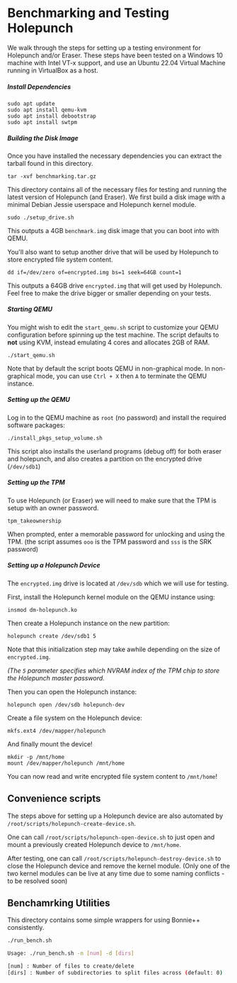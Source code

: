 # Benchmarking and Testing Holepunch

We walk through the steps for setting up a testing environment for Holepunch and/or Eraser. 
These steps have been tested on a Windows 10 machine with Intel VT-x support, and use an Ubuntu 22.04 Virtual Machine running in VirtualBox as a host.

##### Install Dependencies
```
sudo apt update
sudo apt install qemu-kvm
sudo apt install debootstrap
sudo apt install swtpm
```

##### Building the Disk Image
Once you have installed the necessary dependencies you can extract the tarball found in this directory.

`tar -xvf benchmarking.tar.gz`

This directory contains all of the necessary files for testing and running the latest version of Holepunch (and Eraser). We first build a disk image with a minimal Debian Jessie userspace and Holepunch kernel module. 

`sudo ./setup_drive.sh`

This outputs a 4GB `benchmark.img` disk image that you can boot into with QEMU. 

You'll also want to setup another drive that will be used by Holepunch to store encrypted file system content. 

`dd if=/dev/zero of=encrypted.img bs=1 seek=64GB count=1`

This outputs a 64GB drive `encrypted.img` that will get used by Holepunch. Feel free to make the drive bigger or smaller depending on your tests.   


##### Starting QEMU

You might wish to edit the `start_qemu.sh` script to customize your QEMU configuration before spinning up the test machine. The script defaults to __not__ using KVM, instead emulating 4 cores and allocates 2GB of RAM.

<!-- use KVM and allocates 2GB of RAM.  -->

`./start_qemu.sh`

Note that by default the script boots QEMU in non-graphical mode. In non-graphical mode, you can use `Ctrl + X` then `A` to terminate the QEMU instance. 

##### Setting up the QEMU 

Log in to the QEMU machine as `root` (no password) and install the required software packages:

`./install_pkgs_setup_volume.sh`

This script also installs the userland programs (debug off) for both eraser and holepunch, and also creates a partition on the encrypted drive (`/dev/sdb1`)


##### Setting up the TPM

To use Holepunch (or Eraser) we will need to make sure that the TPM is setup with an owner password.

```tpm_createek
tpm_takeownership
```

When prompted, enter a memorable password for unlocking and using the TPM. (the script assumes `ooo` is the TPM password and `sss` is the SRK password)

##### Setting up a Holepunch Device

The `encrypted.img` drive is located at `/dev/sdb` which we will use for testing. 

<!-- Create a partition on the `encrypted.img` drive:

```
fdisk /dev/sdb
> n
> (default options)
``` -->
First, install the Holepunch kernel module on the QEMU instance using:

`insmod dm-holepunch.ko`


Then create a Holepunch instance on the new partition:

`holepunch create /dev/sdb1 5`

Note that this initialization step may take awhile depending on the size of `encrypted.img`.

*(The `5` parameter specifies which NVRAM index of the TPM chip to store the Holepunch master password.*

Then you can open the Holepunch instance:

`holepunch open /dev/sdb holepunch-dev`

Create a file system on the Holepunch device:

`mkfs.ext4 /dev/mapper/holepunch`

And finally mount the device!

```
mkdir -p /mnt/home
mount /dev/mapper/holepunch /mnt/home
```

You can now read and write encrypted file system content to `/mnt/home`!

## Convenience scripts

The steps above for setting up a Holepunch device are also automated by `/root/scripts/holepunch-create-device.sh`. 

One can call `/root/scripts/holepunch-open-device.sh` to just open and mount a previously created Holepunch device to `/mnt/home`.

After testing, one can call `/root/scripts/holepunch-destroy-device.sh` to close the Holepunch device and remove the kernel module. (Only one of the two kernel modules can be live at any time due to some naming conflicts - to be resolved soon)


## Benchamrking Utilities

This directory contains some simple wrappers for using Bonnie++ consistently.

```bash
./run_bench.sh

Usage: ./run_bench.sh -n [num] -d [dirs]

[num] : Number of files to create/delete
[dirs] : Number of subdirectories to split files across (default: 0)
```
